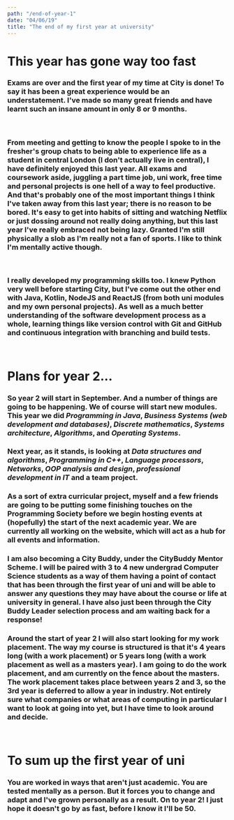 ```yaml
---
path: "/end-of-year-1"
date: "04/06/19"
title: "The end of my first year at university"
---
```


# This year has gone way too fast

### Exams are over and the first year of my time at City is done! To say it has been a great experience would be an understatement. I've made so many great friends and have learnt such an insane amount in only 8 or 9 months.

&nbsp;

### From meeting and getting to know the people I spoke to in the fresher's group chats to being able to experience life as a student in central London (I don't actually live in central), I have definitely enjoyed this last year. All exams and coursework aside, juggling a part time job, uni work, free time and personal projects is one hell of a way to feel productive. And that's probably one of the most important things I think I've taken away from this last year; there is no reason to be bored. It's easy to get into habits of sitting and watching Netflix or just dossing around not really doing anything, but this last year I've really embraced not being lazy. Granted I'm still physically a slob as I'm really not a fan of sports. I like to think I'm mentally active though.

&nbsp;

### I really developed my programming skills too. I knew Python very well before starting City, but I've come out the other end with Java, Kotlin, NodeJS and ReactJS (from both uni modules and my own personal projects). As well as a much better understanding of the software development process as a whole, learning things like version control with Git and GitHub and continuous integration with branching and build tests.

&nbsp;

# Plans for year 2...

### So year 2 will start in September. And a number of things are going to be happening. We of course will start new modules. This year we did _Programming in Java_, _Business Systems (web development and databases)_, _Discrete mathematics_, _Systems architecture_, _Algorithms_, and _Operating Systems_.
### Next year, as it stands, is looking at _Data structures and algorithms_, _Programming in C++_, _Language processors_, _Networks_, _OOP analysis and design_, _professional development in IT_ and a team project.

### As a sort of extra curricular project, myself and a few friends are going to be putting some finishing touches on the Programming Society before we begin hosting events at (hopefully) the start of the next academic year. We are currently all working on the website, which will act as a hub for all events and information.

### I am also becoming a City Buddy, under the CityBuddy Mentor Scheme. I will be paired with 3 to 4 new undergrad Computer Science students as a way of them having a point of contact that has been through the first year of uni and will be able to answer any questions they may have about the course or life at university in general. I have also just been through the City Buddy Leader selection process and am waiting back for a response!

### Around the start of year 2 I will also start looking for my work placement. The way my course is structured is that it's 4 years long (with a work placement) or 5 years long (with a work placement as well as a masters year). I am going to do the work placement, and am currently on the fence about the masters. The work placement takes place between years 2 and 3, so the 3rd year is deferred to allow a year in industry. Not entirely sure what companies or what areas of computing in particular I want to look at going into yet, but I have time to look around and decide.

&nbsp;

# To sum up the first year of uni

### You are worked in ways that aren't just academic. You are tested mentally as a person. But it forces you to change and adapt and I've grown personally as a result. On to year 2! I just hope it doesn't go by as fast, before I know it I'll be 50.
